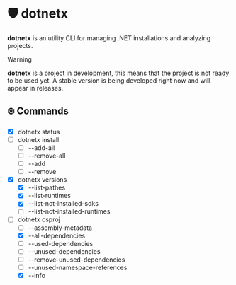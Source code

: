 # 🛡 dotnetx

**dotnetx** is an utility CLI for managing .NET installations and analyzing projects.

> [!WARNING]
>
> **dotnetx** is a project in development, this means that the project is not ready to be used yet. A stable version is being developed right now and will appear in releases.

## ❄️ Commands

- [x] dotnetx status
- [ ] dotnetx install
    - [ ] --add-all
    - [ ] --remove-all
    - [ ] --add
    - [ ] --remove
- [x] dotnetx versions
    - [x] --list-pathes
    - [x] --list-runtimes
    - [x] --list-not-installed-sdks
    - [ ] --list-not-installed-runtimes
- [ ] dotnetx csproj
    - [ ] --assembly-metadata
    - [x] --all-dependencies
    - [ ] --used-dependencies
    - [ ] --unused-dependencies
    - [ ] --remove-unused-dependencies
    - [ ] --unused-namespace-references
    - [x] --info